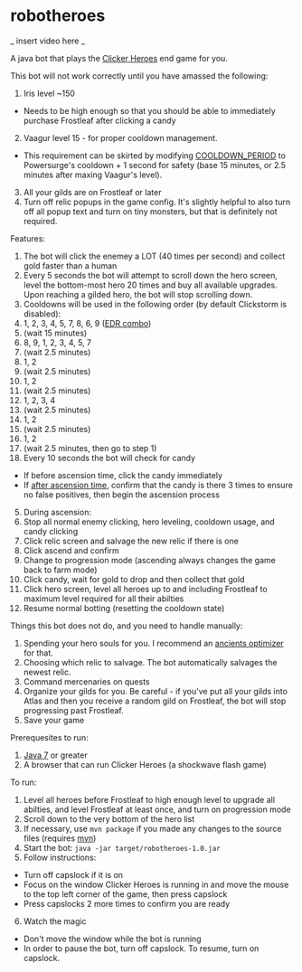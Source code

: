 # robotheroes

_ insert video here _

A java bot that plays the [Clicker Heroes](https://clickerheroes.com) end game for you.

This bot will not work correctly until you have amassed the following:
1. Iris level ~150
  - Needs to be high enough so that you should be able to immediately purchase Frostleaf after clicking a candy
2. Vaagur level 15 - for proper cooldown management.
  - This requirement can be skirted by modifying [COOLDOWN_PERIOD](https://github.com/andrewmacheret/robotheroes/blob/master/src/com/macheret/robotheroes/RobotHero.java#L32) to Powersurge's cooldown + 1 second for safety (base 15 minutes, or 2.5 minutes after maxing Vaagur's level).
3. All your gilds are on Frostleaf or later
4. Turn off relic popups in the game config. It's slightly helpful to also turn off all popup text and turn on tiny monsters, but that is definitely not required.

Features:
1. The bot will click the enemey a LOT (40 times per second) and collect gold faster than a human
2. Every 5 seconds the bot will attempt to scroll down the hero screen, level the bottom-most hero 20 times and buy all available upgrades. Upon reaching a gilded hero, the bot will stop scrolling down.
3. Cooldowns will be used in the following order (by default Clickstorm is disabled):
  1. 1, 2, 3, 4, 5, 7, 8, 6, 9 ([EDR combo](https://www.reddit.com/r/ClickerHeroes/comments/2j5v1k/about_edr_combo/))
  2. (wait 15 minutes)
  3. 8, 9, 1, 2, 3, 4, 5, 7
  4. (wait 2.5 minutes)
  5. 1, 2
  6. (wait 2.5 minutes)
  7. 1, 2
  8. (wait 2.5 minutes)
  9. 1, 2, 3, 4
  10. (wait 2.5 minutes)
  11. 1, 2
  12. (wait 2.5 minutes)
  13. 1, 2
  14. (wait 2.5 minutes, then go to step 1)
4. Every 10 seconds the bot will check for candy
  - If before ascension time, click the candy immediately
  - If [after ascension time](https://github.com/andrewmacheret/robotheroes/blob/master/src/com/macheret/robotheroes/RobotHero.java#L27), confirm that the candy is there 3 times to ensure no false positives, then begin the ascension process
5. During ascension:
  1. Stop all normal enemy clicking, hero leveling, cooldown usage, and candy clicking
  2. Click relic screen and salvage the new relic if there is one
  3. Click ascend and confirm
  4. Change to progression mode (ascending always changes the game back to farm mode)
  5. Click candy, wait for gold to drop and then collect that gold
  6. Click hero screen, level all heroes up to and including Frostleaf to maximum level required for all their abilties
  7. Resume normal botting (resetting the cooldown state)

Things this bot does not do, and you need to handle manually:
1. Spending your hero souls for you. I recommend an [ancients optimizer](http://s3-us-west-2.amazonaws.com/clickerheroes/ancientssoul.html) for that.
2. Choosing which relic to salvage. The bot automatically salvages the newest relic.
3. Command mercenaries on quests
4. Organize your gilds for you. Be careful - if you've put all your gilds into Atlas and then you receive a random gild on Frostleaf, the bot will stop progressing past Frostleaf.
5. Save your game

Prerequesites to run:
1. [Java 7](http://www.oracle.com/technetwork/java/javase/downloads/index.html) or greater
2. A browser that can run Clicker Heroes (a shockwave flash game)

To run:
1. Level all heroes before Frostleaf to high enough level to upgrade all abilties, and level Frostleaf at least once, and turn on progression mode
2. Scroll down to the very bottom of the hero list
3. If necessary, use `mvn package` if you made any changes to the source files (requires [mvn](https://maven.apache.org/))
4. Start the bot: `java -jar target/robotheroes-1.0.jar`
5. Follow instructions:
 - Turn off capslock if it is on
 - Focus on the window Clicker Heroes is running in and move the mouse to the top left corner of the game, then press capslock
 - Press capslocks 2 more times to confirm you are ready
6. Watch the magic
 - Don't move the window while the bot is running
 - In order to pause the bot, turn off capslock. To resume, turn on capslock.
